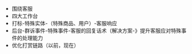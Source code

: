 - 围绕客服
- 四大工作台
- 打标-特殊实体-（特殊商品、用户）-客服响应
- 后台-群诉事件-特殊事件-客服的回复话术（解决方案-》提升客服应对特殊事件的处理能力
- 优化打赏链路（以前，现在）